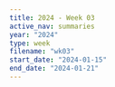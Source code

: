```yaml
---
title: 2024 - Week 03
active_nav: summaries
year: "2024"
type: week
filename: "wk03"
start_date: "2024-01-15"
end_date: "2024-01-21"
---
```

